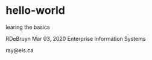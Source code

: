 # hello-world
learing the basics
<p>
  RDeBruyn Mar 03, 2020 Enterprise Information Systems
</p>
<p>
  ray@eis.ca
</p>
